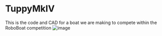 # TuppyMkIV
This is the code and CAD for a boat we are making to compete within the RoboBoat competition
![image](https://github.com/SketchyBots-of-DFW/TuppyMkIV/assets/139906011/14ea7369-b688-47ea-b1e5-2bab25e63c31)
